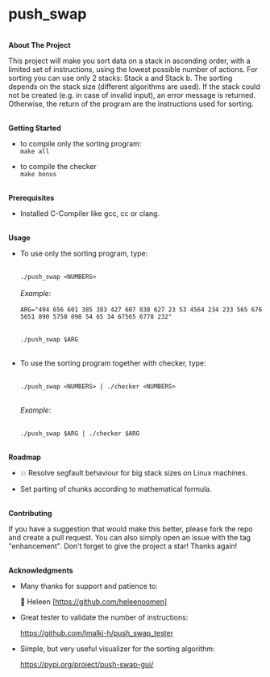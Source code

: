 # push_swap

<br>**About The Project**

This project will make you sort data on a stack in ascending order, with a limited set of instructions, using the lowest possible number of actions. For sorting you can use only 2 stacks: Stack a and Stack b. The sorting depends on the stack size (different algorithms are used).
If the stack could not be created (e.g. in case of invalid input), an error message is returned.
Otherwise, the return of the program are the instructions used for sorting.

<br>**Getting Started**

* to compile only the sorting program:
<br>`make all`


* to compile the checker
<br>`make bonus`

<br>**Prerequisites**

* Installed C-Compiler like gcc, cc or clang.


<br>**Usage**

* To use only the sorting program, type:

  <br>`./push_swap <NUMBERS>`
  <br><br>_Example:_
  <br><br>`ARG="494 656 601 385 383 427 607 838 627 23 53 4564 234 233 565 676 5651 890 5758 098 54 65 34 67565 6778 232"`

  <br>`./push_swap $ARG`  
  <br>
* To use the sorting program together with checker, type:

    <br>`./push_swap <NUMBERS> | ./checker <NUMBERS>`

    <br>_Example_:

    <br>`./push_swap $ARG | ./checker $ARG`

<br>**Roadmap**

* :boom: Resolve segfault behaviour for big stack sizes on Linux machines.

* Set parting of chunks according to mathematical formula.

<br>**Contributing**

If you have a suggestion that would make this better, please fork the repo and create a pull request. You can also simply open an issue with the tag "enhancement". Don't forget to give the project a star! Thanks again!


<br>**Acknowledgments**

* Many thanks for support and patience to: 

    :heart_decoration: Heleen [https://github.com/heleenoomen]


* Great tester to validate the number of instructions:
  
    https://github.com/lmalki-h/push_swap_tester


* Simple, but very useful visualizer for the sorting algorithm:

    https://pypi.org/project/push-swap-gui/
  
